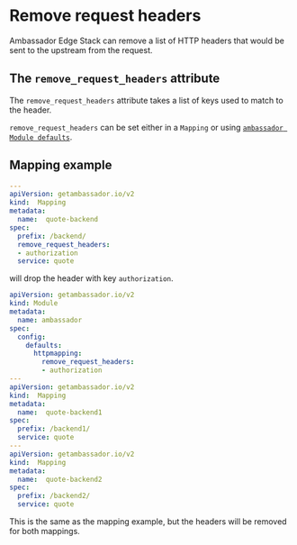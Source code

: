 # Remove request headers

Ambassador Edge Stack can remove a list of HTTP headers that would be sent to the upstream from the request.

## The `remove_request_headers` attribute

The `remove_request_headers` attribute takes a list of keys used to match to the header.

`remove_request_headers` can be set either in a `Mapping` or using [`ambassador Module defaults`](../../defaults).

## Mapping example

```yaml
---
apiVersion: getambassador.io/v2
kind:  Mapping
metadata:
  name:  quote-backend
spec:
  prefix: /backend/
  remove_request_headers:
  - authorization
  service: quote
```

will drop the header with key `authorization`.

```yaml
apiVersion: getambassador.io/v2
kind: Module
metadata:
  name: ambassador
spec:
  config:
    defaults:
      httpmapping:
        remove_request_headers:
        - authorization
---
apiVersion: getambassador.io/v2
kind:  Mapping
metadata:
  name:  quote-backend1
spec:
  prefix: /backend1/
  service: quote
---
apiVersion: getambassador.io/v2
kind:  Mapping
metadata:
  name:  quote-backend2
spec:
  prefix: /backend2/
  service: quote
```

This is the same as the mapping example, but the headers will be removed for both mappings.